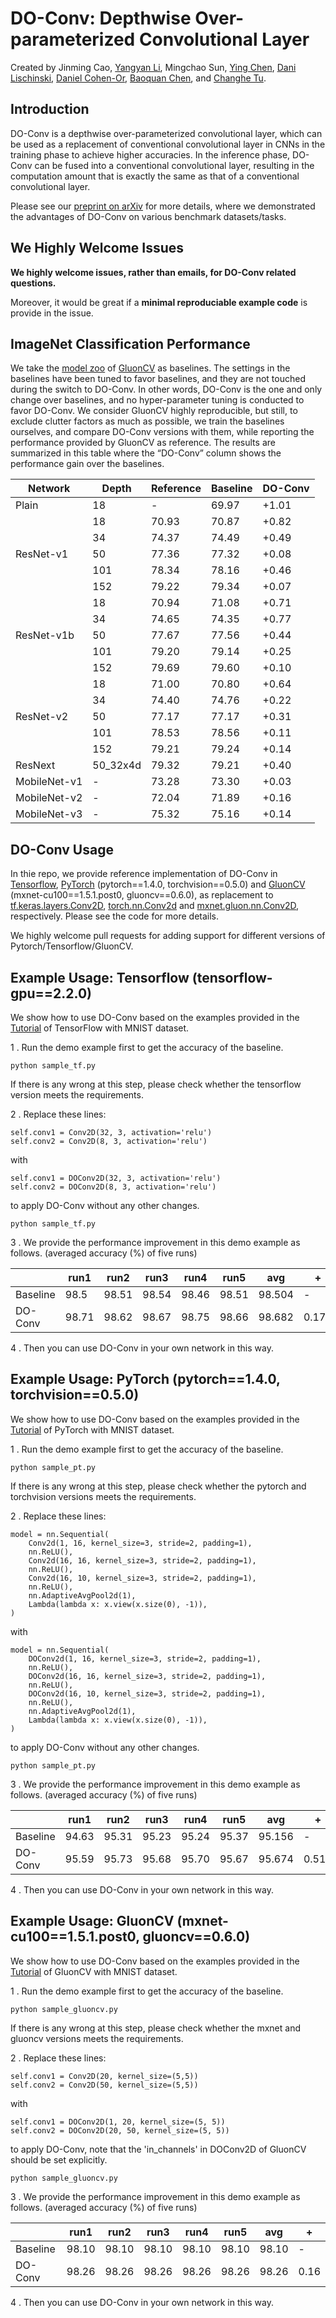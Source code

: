 # DO-Conv: Depthwise Over-parameterized Convolutional Layer

Created by Jinming Cao, <a href="http://yangyan.li" target="_blank">Yangyan Li</a>, Mingchao Sun, <a href="https://scholar.google.com/citations?user=NpTmcKEAAAAJ&hl=en" target="_blank">Ying Chen</a>, <a href="https://www.cs.huji.ac.il/~danix/" target="_blank">Dani Lischinski</a>, <a href="https://danielcohenor.com/" target="_blank">Daniel Cohen-Or</a>, <a href="https://cfcs.pku.edu.cn/baoquan/" target="_blank">Baoquan Chen</a>, and <a href="http://irc.cs.sdu.edu.cn/~chtu/index.html" target="_blank">Changhe Tu</a>.

## Introduction

DO-Conv is a depthwise over-parameterized convolutional layer, which can be used as a replacement of conventional convolutional layer in CNNs in the training phase to achieve higher accuracies. In the inference phase, DO-Conv can be fused into a conventional convolutional layer, resulting in the computation amount that is exactly the same as that of a conventional convolutional layer.

Please see our <a href="https://arxiv.org/abs/2006.12030" target="_blank">preprint on arXiv</a> for more details, where we demonstrated the advantages of DO-Conv on various benchmark datasets/tasks.

## We Highly Welcome Issues

**We highly welcome issues, rather than emails, for DO-Conv related questions.**

Moreover, it would be great if a **minimal reproduciable example code** is provide in the issue.

## ImageNet Classification Performance

We take the <a href="https://gluon-cv.mxnet.io/model_zoo/classification.html" target="_blank">model zoo</a> of <a href="https://gluon-cv.mxnet.io/contents.html" target="_blank">GluonCV</a> as baselines. The settings in the baselines have been tuned to favor baselines, and they are not touched during the switch to DO-Conv. In other words, DO-Conv is the one and only change over baselines, and no hyper-parameter tuning is conducted to favor DO-Conv. We consider GluonCV highly reproducible, but still, to exclude clutter factors as much as possible, we train the baselines ourselves, and compare DO-Conv versions with them, while reporting the performance provided by GluonCV as reference. The results are summarized in this table where the “DO-Conv” column shows the performance gain over the baselines.
<table>
<thead>
  <tr>
    <th>Network</th>
    <th>Depth</th>
    <th>Reference</th>
    <th>Baseline</th>
    <th>DO-Conv</th>
  </tr>
</thead>
<tbody>
  <tr>
    <td>Plain</td>
    <td>18</td>
    <td>-</td>
    <td>69.97</td>
    <td>+1.01</td>
  </tr>
  <tr>
    <td rowspan="5">ResNet-v1</td>
    <td>18</td>
    <td>70.93</td>
    <td>70.87</td>
    <td>+0.82</td>
  </tr>
  <tr>
    <td>34</td>
    <td>74.37</td>
    <td>74.49</td>
    <td>+0.49</td>
  </tr>
  <tr>
    <td>50</td>
    <td>77.36</td>
    <td>77.32</td>
    <td>+0.08</td>
  </tr>
  <tr>
    <td>101</td>
    <td>78.34</td>
    <td>78.16</td>
    <td>+0.46</td>
  </tr>
  <tr>
    <td>152</td>
    <td>79.22</td>
    <td>79.34</td>
    <td>+0.07</td>
  </tr>
  <tr>
    <td rowspan="5">ResNet-v1b</td>
    <td>18</td>
    <td>70.94</td>
    <td>71.08</td>
    <td>+0.71</td>
  </tr>
  <tr>
    <td>34</td>
    <td>74.65</td>
    <td>74.35</td>
    <td>+0.77</td>
  </tr>
  <tr>
    <td>50</td>
    <td>77.67</td>
    <td>77.56</td>
    <td>+0.44</td>
  </tr>
  <tr>
    <td>101</td>
    <td>79.20</td>
    <td>79.14</td>
    <td>+0.25</td>
  </tr>
  <tr>
    <td>152</td>
    <td>79.69</td>
    <td>79.60</td>
    <td>+0.10</td>
  </tr>
  <tr>
    <td rowspan="5">ResNet-v2</td>
    <td>18</td>
    <td>71.00</td>
    <td>70.80</td>
    <td>+0.64</td>
  </tr>
  <tr>
    <td>34</td>
    <td>74.40</td>
    <td>74.76</td>
    <td>+0.22</td>
  </tr>
  <tr>
    <td>50</td>
    <td>77.17</td>
    <td>77.17</td>
    <td>+0.31</td>
  </tr>
  <tr>
    <td>101</td>
    <td>78.53</td>
    <td>78.56</td>
    <td>+0.11</td>
  </tr>
  <tr>
    <td>152</td>
    <td>79.21</td>
    <td>79.24</td>
    <td>+0.14</td>
  </tr>
  <tr>
    <td>ResNext</td>
    <td>50_32x4d</td>
    <td>79.32</td>
    <td>79.21</td>
    <td>+0.40</td>
  </tr>
  <tr>
    <td>MobileNet-v1</td>
    <td>-</td>
    <td>73.28</td>
    <td>73.30</td>
    <td>+0.03</td>
  </tr>
  <tr>
    <td>MobileNet-v2</td>
    <td>-</td>
    <td>72.04</td>
    <td>71.89</td>
    <td>+0.16</td>
  </tr>
  <tr>
    <td>MobileNet-v3</td>
    <td>-</td>
    <td>75.32</td>
    <td>75.16</td>
    <td>+0.14</td>
  </tr>
</tbody>
</table>

## DO-Conv Usage

In thie repo, we provide reference implementation of DO-Conv in <a href="https://www.tensorflow.org/" target="_blank">Tensorflow</a>, <a href="https://pytorch.org/" target="_blank">PyTorch</a> (pytorch==1.4.0, torchvision==0.5.0) and <a href="https://gluon-cv.mxnet.io/contents.html" target="_blank">GluonCV</a> (mxnet-cu100==1.5.1.post0, gluoncv==0.6.0), as replacement to <a href="https://www.tensorflow.org/api_docs/python/tf/keras/layers/Conv2D" target="_blank">tf.keras.layers.Conv2D</a>, <a href="https://pytorch.org/docs/master/generated/torch.nn.Conv2d.html" target="_blank">torch.nn.Conv2d</a> and <a href="https://beta.mxnet.io/api/gluon/_autogen/mxnet.gluon.nn.Conv2D.html" target="_blank">mxnet.gluon.nn.Conv2D</a>, respectively. Please see the code for more details.

We highly welcome pull requests for adding support for different versions of Pytorch/Tensorflow/GluonCV.

## Example Usage: Tensorflow (tensorflow-gpu==2.2.0)
We show how to use DO-Conv based on the examples provided in the <a href="https://www.tensorflow.org/tutorials/quickstart/advanced" target="_blank">Tutorial</a> of TensorFlow with MNIST dataset.

1 . Run the demo example first to get the accuracy of the baseline.
````
python sample_tf.py
````
If there is any wrong at this step, please check whether the tensorflow version meets the requirements.

2 . Replace these lines:
````
self.conv1 = Conv2D(32, 3, activation='relu')
self.conv2 = Conv2D(8, 3, activation='relu')
````
with
````
self.conv1 = DOConv2D(32, 3, activation='relu')
self.conv2 = DOConv2D(8, 3, activation='relu')
````
to apply DO-Conv without any other changes. 
````
python sample_tf.py
````
3 . We provide the performance improvement in this demo example as follows. (averaged accuracy (%) of five runs)

|          | run1  | run2  | run3  | run4  | run5  | avg    | +     |
|----------|-------|-------|-------|-------|-------|--------|-------|
| Baseline | 98.5  | 98.51 | 98.54 | 98.46 | 98.51 | 98.504 | -     |
| DO-Conv  | 98.71 | 98.62 | 98.67 | 98.75 | 98.66 | 98.682 | 0.178 |

4 . Then you can use DO-Conv in your own network in this way.

## Example Usage: PyTorch (pytorch==1.4.0, torchvision==0.5.0)
We show how to use DO-Conv based on the examples provided in the <a href="https://pytorch.org/tutorials/beginner/nn_tutorial.html?highlight=mnist" target="_blank">Tutorial</a> of PyTorch with MNIST dataset.

1 . Run the demo example first to get the accuracy of the baseline.
````
python sample_pt.py
````
If there is any wrong at this step, please check whether the pytorch and torchvision versions meets the requirements.

2 . Replace these lines:
````
model = nn.Sequential(
    Conv2d(1, 16, kernel_size=3, stride=2, padding=1),
    nn.ReLU(),
    Conv2d(16, 16, kernel_size=3, stride=2, padding=1),
    nn.ReLU(),
    Conv2d(16, 10, kernel_size=3, stride=2, padding=1),
    nn.ReLU(),
    nn.AdaptiveAvgPool2d(1),
    Lambda(lambda x: x.view(x.size(0), -1)),
)
````
with
````
model = nn.Sequential(
    DOConv2d(1, 16, kernel_size=3, stride=2, padding=1),
    nn.ReLU(),
    DOConv2d(16, 16, kernel_size=3, stride=2, padding=1),
    nn.ReLU(),
    DOConv2d(16, 10, kernel_size=3, stride=2, padding=1),
    nn.ReLU(),
    nn.AdaptiveAvgPool2d(1),
    Lambda(lambda x: x.view(x.size(0), -1)),
)
````
to apply DO-Conv without any other changes. 
````
python sample_pt.py
````
3 . We provide the performance improvement in this demo example as follows. (averaged accuracy (%) of five runs)

|          | run1  | run2  | run3  | run4  | run5  | avg    | +     |
|----------|-------|-------|-------|-------|-------|--------|-------|
| Baseline | 94.63  | 95.31 | 95.23 | 95.24 | 95.37 | 95.156 | -     |
| DO-Conv  | 95.59 | 95.73 | 95.68 | 95.70 | 95.67 | 95.674 | 0.518 |

4 . Then you can use DO-Conv in your own network in this way.

## Example Usage: GluonCV (mxnet-cu100==1.5.1.post0, gluoncv==0.6.0)
We show how to use DO-Conv based on the examples provided in the <a href="https://mxnet.apache.org/versions/1.6/api/python/docs/tutorials/packages/gluon/image/mnist.html" target="_blank">Tutorial</a> of GluonCV with MNIST dataset.

1 . Run the demo example first to get the accuracy of the baseline.
````
python sample_gluoncv.py
````
If there is any wrong at this step, please check whether the mxnet and gluoncv versions meets the requirements.

2 . Replace these lines:
````
self.conv1 = Conv2D(20, kernel_size=(5,5))
self.conv2 = Conv2D(50, kernel_size=(5,5))
````
with
````
self.conv1 = DOConv2D(1, 20, kernel_size=(5, 5))
self.conv2 = DOConv2D(20, 50, kernel_size=(5, 5))
````
to apply DO-Conv, note that the 'in_channels' in DOConv2D of GluonCV should be set explicitly. 
````
python sample_gluoncv.py
````
3 . We provide the performance improvement in this demo example as follows. (averaged accuracy (%) of five runs)

|          | run1  | run2  | run3  | run4  | run5  | avg    | +     |
|----------|-------|-------|-------|-------|-------|--------|-------|
| Baseline | 98.10 | 98.10 | 98.10 | 98.10 | 98.10 | 98.10 | -     |
| DO-Conv  | 98.26 | 98.26 | 98.26 | 98.26 | 98.26 | 98.26 | 0.16 |

4 . Then you can use DO-Conv in your own network in this way.



